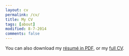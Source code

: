 ```yaml
---
layout: cv
permalink: /cv/
title: My CV
tags: [about]
modified: 8-7-2014
comments: false
---
```


You can also download my [résumé in PDF](https://www.dropbox.com/s/mfal5tp0q3gnr5t/Resume-PontTuset.pdf?dl=0), or my [full CV](https://www.dropbox.com/s/w4ya1tpt91wfmje/CV-PontTuset.pdf?dl=0).


